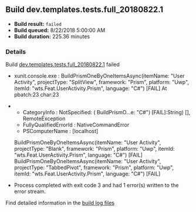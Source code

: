 ## Build dev.templates.tests.full_20180822.1
- **Build result:** `failed`
- **Build queued:** 8/22/2018 5:00:00 AM
- **Build duration:** 225.36 minutes
### Details
Build [dev.templates.tests.full_20180822.1](https://winappstudio.visualstudio.com/web/build.aspx?pcguid=a4ef43be-68ce-4195-a619-079b4d9834c2&builduri=vstfs%3a%2f%2f%2fBuild%2fBuild%2f26129) failed

+ xunit.console.exe :     BuildPrismOneByOneItemsAsync(itemName: "User Activity", projectType: "SplitView", framework: 
"Prism", platform: "Uwp", itemId: "wts.Feat.UserActivity.Prism", language: "C#") [FAIL]
At pbatch:23 char:23
+ 
    + CategoryInfo          : NotSpecified: (    BuildPrismO...e: "C#") [FAIL]:String) [], RemoteException
    + FullyQualifiedErrorId : NativeCommandError
    + PSComputerName        : [localhost]
 
    BuildPrismOneByOneItemsAsync(itemName: "User Activity", projectType: "Blank", framework: "Prism", platform: "Uwp", 
itemId: "wts.Feat.UserActivity.Prism", language: "C#") [FAIL]
    BuildPrismOneByOneItemsAsync(itemName: "User Activity", projectType: "TabbedPivot", framework: "Prism", platform: 
"Uwp", itemId: "wts.Feat.UserActivity.Prism", language: "C#") [FAIL]

+ Process completed with exit code 3 and had 1 error(s) written to the error stream.

Find detailed information in the [build log files](https://uwpctdiags.blob.core.windows.net/buildlogs/dev.templates.tests.full_20180822.1_logs.zip)
